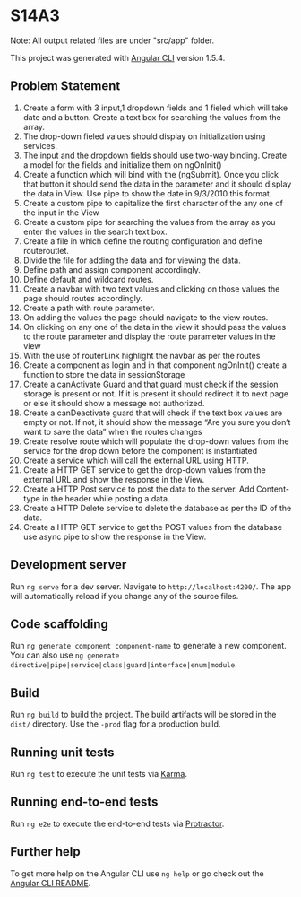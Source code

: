 # S14A3

Note: All output related files are under "src/app" folder.

This project was generated with [Angular CLI](https://github.com/angular/angular-cli) version 1.5.4.

## Problem Statement
1. Create a form with 3 input,1 dropdown fields and 1 fieled which will take date
and a button. Create a text box for searching the values from the array.
2. The drop-down fieled values should display on initialization using services.
3. The input and the dropdown fields should use two-way binding. Create a model
for the fields and initialize them on ngOnInit()
4. Create a function which will bind with the (ngSubmit). Once you click that button
it should send the data in the parameter and it should display the data in View.
Use pipe to show the date in 9/3/2010 this format.
5. Create a custom pipe to capitalize the first character of the any one of the input
in the View
6. Create a custom pipe for searching the values from the array as you enter the
values in the search text box.
7. Create a file in which define the routing configuration and define routeroutlet.
8. Divide the file for adding the data and for viewing the data.
9. Define path and assign component accordingly.
10. Define default and wildcard routes.
11. Create a navbar with two text values and clicking on those values the page should
routes accordingly.
12. Create a path with route parameter.
13. On adding the values the page should navigate to the view routes.
14. On clicking on any one of the data in the view it should pass the values to the
route parameter and display the route parameter values in the view
15. With the use of routerLink highlight the navbar as per the routes
16. Create a component as login and in that component ngOnInit() create a function
to store the data in sessionStorage
17. Create a canActivate Guard and that guard must check if the session storage is
present or not. If it is present it should redirect it to next page or else it should
show a message not authorized.
18. Create a canDeactivate guard that will check if the text box values are empty or
not. If not, it should show the message “Are you sure you don’t want to save the
data” when the routes changes
19. Create resolve route which will populate the drop-down values from the service
for the drop down before the component is instantiated
20. Create a service which will call the external URL using HTTP.
21. Create a HTTP GET service to get the drop-down values from the external URL
and show the response in the View.
22. Create a HTTP Post service to post the data to the server. Add Content-type
in the header while posting a data.
23. Create a HTTP Delete service to delete the database as per the ID of the
data.
24. Create a HTTP GET service to get the POST values from the database use
async pipe to show the response in the View.

## Development server

Run `ng serve` for a dev server. Navigate to `http://localhost:4200/`. The app will automatically reload if you change any of the source files.

## Code scaffolding

Run `ng generate component component-name` to generate a new component. You can also use `ng generate directive|pipe|service|class|guard|interface|enum|module`.

## Build

Run `ng build` to build the project. The build artifacts will be stored in the `dist/` directory. Use the `-prod` flag for a production build.

## Running unit tests

Run `ng test` to execute the unit tests via [Karma](https://karma-runner.github.io).

## Running end-to-end tests

Run `ng e2e` to execute the end-to-end tests via [Protractor](http://www.protractortest.org/).

## Further help

To get more help on the Angular CLI use `ng help` or go check out the [Angular CLI README](https://github.com/angular/angular-cli/blob/master/README.md).
